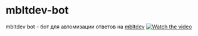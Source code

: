 # mbltdev-bot
mbltdev bot - бот для автомизации ответов на [mbltdev](mbltdev.ru/ru/quiz)
[![Watch the video](https://github.com/thehlopster/mbltdev-bot/youtube.jpg)](https://youtu.be/JmzALEfjcu8)
